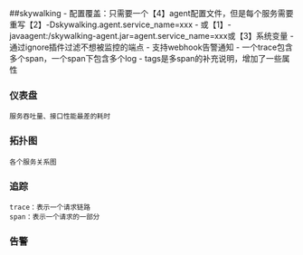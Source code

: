 ##skywalking
    - 配置覆盖：只需要一个【4】agent配置文件，但是每个服务需要重写【2】-Dskywalking.agent.service_name=xxx
    - 或【1】-javaagent:/skywalking-agent.jar=agent.service_name=xxx或【3】系统变量
    - 通过ignore插件过滤不想被监控的端点
    - 支持webhook告警通知
    - 一个trace包含多个span，一个span下包含多个log
    - tags是多span的补充说明，增加了一些属性


 ### 仪表盘
    服务吞吐量、接口性能最差的耗时

 ### 拓扑图
    各个服务关系图

 ### 追踪
    trace：表示一个请求链路
    span：表示一个请求的一部分

 ### 告警